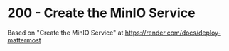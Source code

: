 # 200 - Create the MinIO Service

Based on "Create the MinIO Service" at https://render.com/docs/deploy-mattermost
